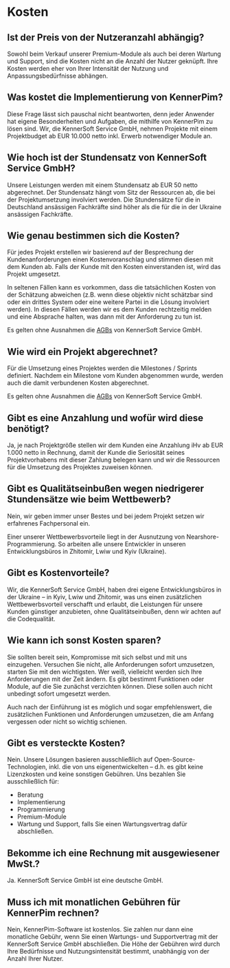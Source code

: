 # Kosten



## Ist der Preis von der Nutzeranzahl abhängig?

Sowohl beim Verkauf unserer Premium-Module als auch bei deren Wartung und Support, sind die Kosten nicht an die Anzahl der Nutzer geknüpft. Ihre Kosten werden eher von Ihrer Intensität der Nutzung und Anpassungsbedürfnisse abhängen.



## Was kostet die Implementierung von KennerPim?

Diese Frage lässt sich pauschal nicht beantworten, denn jeder Anwender hat eigene Besonderheiten und Aufgaben, die mithilfe von KennerPim zu lösen sind. Wir, die KennerSoft Service GmbH, nehmen Projekte mit einem Projektbudget ab EUR 10.000 netto inkl. Erwerb notwendiger Module an.



## Wie hoch ist der Stundensatz von KennerSoft Service GmbH?

Unsere Leistungen werden mit einem Stundensatz ab EUR 50 netto abgerechnet. Der Stundensatz hängt vom Sitz der Ressourcen ab, die bei der Projektumsetzung involviert werden. Die Stundensätze für die in Deutschland ansässigen Fachkräfte sind höher als die für die in der Ukraine ansässigen Fachkräfte.



## Wie genau bestimmen sich die Kosten?

Für jedes Projekt erstellen wir basierend auf der Besprechung der Kundenanforderungen einen Kostenvoranschlag und stimmen diesen mit dem Kunden ab. Falls der Kunde mit den Kosten einverstanden ist, wird das Projekt umgesetzt.

In seltenen Fällen kann es vorkommen, dass die tatsächlichen Kosten von der Schätzung abweichen (z.B. wenn diese objektiv nicht schätzbar sind oder ein drittes System oder eine weitere Partei in die Lösung involviert werden). In diesen Fällen werden wir es dem Kunden rechtzeitig melden und eine Absprache halten, was dann mit der Anforderung zu tun ist.

Es gelten ohne Ausnahmen die [AGBs](https://treopim.com/de/agb) von KennerSoft Service GmbH.



## Wie wird ein Projekt abgerechnet?

Für die Umsetzung eines Projektes werden die Milestones / Sprints definiert. Nachdem ein Milestone vom Kunden abgenommen wurde, werden auch die damit verbundenen Kosten abgerechnet.

Es gelten ohne Ausnahmen die [AGBs](https://treopim.com/de/agb) von KennerSoft Service GmbH.

  

## Gibt es eine Anzahlung und wofür wird diese benötigt?

Ja, je nach Projektgröße stellen wir dem Kunden eine Anzahlung iHv ab EUR 1.000 netto in Rechnung, damit der Kunde die Seriosität seines Projektvorhabens mit dieser Zahlung belegen kann und wir die Ressourcen für die Umsetzung des Projektes zuweisen können.

  

## Gibt es Qualitätseinbußen wegen niedrigerer Stundensätze wie beim Wettbewerb?

Nein, wir geben immer unser Bestes und bei jedem Projekt setzen wir erfahrenes Fachpersonal ein.

Einer unserer Wettbewerbsvorteile liegt in der Ausnutzung von Nearshore-Programmierung. So arbeiten alle unsere Entwickler in unseren Entwicklungsbüros in Zhitomir, Lwiw und Kyiv (Ukraine).

  

## Gibt es Kostenvorteile?

Wir, die KennerSoft Service GmbH, haben drei eigene Entwicklungsbüros in der Ukraine – in Kyiv, Lwiw und Zhitomir, was uns einen zusätzlichen Wettbewerbsvorteil verschafft und erlaubt, die Leistungen für unsere Kunden günstiger anzubieten, ohne Qualitätseinbußen, denn wir achten auf die Codequalität.

  

## Wie kann ich sonst Kosten sparen?

Sie sollten bereit sein, Kompromisse mit sich selbst und mit uns einzugehen. Versuchen Sie nicht, alle Anforderungen sofort umzusetzen, starten Sie mit den wichtigsten. Wer weiß, vielleicht werden sich Ihre Anforderungen mit der Zeit ändern. Es gibt bestimmt Funktionen oder Module, auf die Sie zunächst verzichten können. Diese sollen auch nicht unbedingt sofort umgesetzt werden.

Auch nach der Einführung ist es möglich und sogar empfehlenswert, die zusätzlichen Funktionen und Anforderungen umzusetzen, die am Anfang vergessen oder nicht so wichtig schienen.

  

## Gibt es versteckte Kosten?

Nein. Unsere Lösungen basieren ausschließlich auf Open-Source-Technologien, inkl. die von uns eigenentwickelten – d.h. es gibt keine Lizenzkosten und keine sonstigen Gebühren. Uns bezahlen Sie ausschließlich für:

- Beratung
- Implementierung
- Programmierung
- Premium-Module
- Wartung und Support, falls Sie einen Wartungsvertrag dafür abschließen.




## Bekomme ich eine Rechnung mit ausgewiesener MwSt.?

Ja. KennerSoft Service GmbH ist eine deutsche GmbH.



## Muss ich mit monatlichen Gebühren für KennerPim rechnen?

Nein, KennerPim-Software ist kostenlos. Sie zahlen nur dann eine monatliche Gebühr, wenn Sie einen Wartungs- und Supportvertrag mit der KennerSoft Service GmbH abschließen. Die Höhe der Gebühren wird durch Ihre Bedürfnisse und Nutzungsintensität bestimmt, unabhängig von der Anzahl Ihrer Nutzer.
